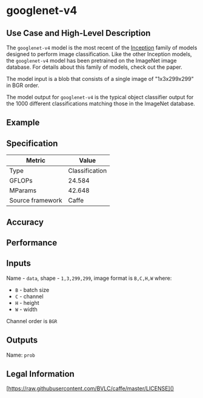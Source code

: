 # googlenet-v4

## Use Case and High-Level Description

The `googlenet-v4` model is the most recent of the [Inception](https://arxiv.org/pdf/1602.07261.pdf) family of models designed to perform image classification. Like the other Inception models, the `googlenet-v4` model has been pretrained on the ImageNet image database. For details about this family of models, check out the paper.

The model input is a blob that consists of a single image of "1x3x299x299" in BGR order.

The model output for `googlenet-v4` is the typical object classifier output for the 1000 different classifications matching those in the ImageNet database.

## Example

## Specification

| Metric            | Value         |
|-------------------|---------------|
| Type              | Classification|
| GFLOPs            | 24.584        |
| MParams           | 42.648        |
| Source framework  | Caffe         |

## Accuracy

## Performance

## Inputs

Name - `data`, shape - `1,3,299,299`, image format is `B,C,H,W` where:

- `B` - batch size
- `C` - channel
- `H` - height
- `W` - width

Channel order is `BGR`

## Outputs

Name: `prob`

## Legal Information

[https://raw.githubusercontent.com/BVLC/caffe/master/LICENSE]()
